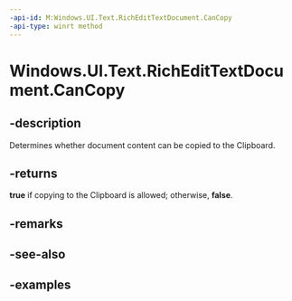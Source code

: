 ```yaml
---
-api-id: M:Windows.UI.Text.RichEditTextDocument.CanCopy
-api-type: winrt method
---
```


<!-- Method syntax.
public bool RichEditTextDocument.CanCopy()
-->

# Windows.UI.Text.RichEditTextDocument.CanCopy


## -description

Determines whether document content can be copied to the Clipboard.



## -returns

**true** if copying to the Clipboard is allowed; otherwise, **false**.

## -remarks

## -see-also

## -examples

